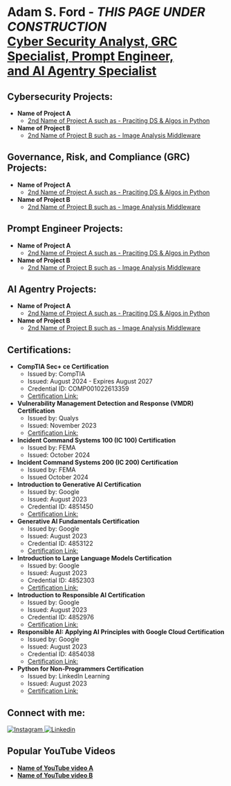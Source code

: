 <h1>Adam S. Ford - <i>THIS PAGE UNDER CONSTRUCTION</i> <br/><a href="https://www.linkedin.com/in/adam-spach-ford">Cyber Security Analyst, GRC Specialist, Prompt Engineer,</a> <br/> <a href="https://github.com/adamsprompt">and AI Agentry Specialist</a></h1>

<h2> Cybersecurity Projects:</h2>

- <b>  Name of Project A  </b>
  - [ 2nd Name of Project A such as - Praciting DS & Algos in Python](https://github.com/joshmadakor1/Algorithms-Practice)
- <b>  Name of Project B  </b>
  - [ 2nd Name of Project B such as - Image Analysis Middleware](https://github.com/joshmadakor1/4chan-Image-Analysis-Middleware-C964)

<h2> Governance, Risk, and Compliance (GRC) Projects:</h2>

- <b>  Name of Project A  </b>
  - [ 2nd Name of Project A such as - Praciting DS & Algos in Python](https://github.com/joshmadakor1/Algorithms-Practice)
- <b>  Name of Project B  </b>
  - [ 2nd Name of Project B such as - Image Analysis Middleware](https://github.com/joshmadakor1/4chan-Image-Analysis-Middleware-C964)

<h2> Prompt Engineer Projects:</h2>

- <b>  Name of Project A  </b>
  - [ 2nd Name of Project A such as - Praciting DS & Algos in Python](https://github.com/joshmadakor1/Algorithms-Practice)
- <b>  Name of Project B  </b>
  - [ 2nd Name of Project B such as - Image Analysis Middleware](https://github.com/joshmadakor1/4chan-Image-Analysis-Middleware-C964)

<h2> AI Agentry Projects:</h2>

- <b>  Name of Project A  </b>
  - [ 2nd Name of Project A such as - Praciting DS & Algos in Python](https://github.com/joshmadakor1/Algorithms-Practice)
- <b>  Name of Project B  </b>
  - [ 2nd Name of Project B such as - Image Analysis Middleware](https://github.com/joshmadakor1/4chan-Image-Analysis-Middleware-C964)

<h2> Certifications:</h2>

- <b>  CompTIA Sec+ ce Certification</b>
  - Issued by: CompTIA
  - Issued: August 2024 - Expires August 2027
  - Credential ID: COMP001022613359
  - [Certification Link:](https://www.credly.com/badges/4b9859b2-7a1f-4d88-b94c-00b2e7497bb9/linked_in_profile)
- <b>  Vulnerability Management Detection and Response (VMDR) Certification</b>
  - Issued by: Qualys
  - Issued: November 2023
  - [Certification Link:](https://www.qualys.com)
- <b>  Incident Command Systems 100 (IC 100) Certification</b>
  - Issued by: FEMA
  - Issued: October 2024
- <b>  Incident Command Systems 200 (IC 200) Certification</b>
  - Issued by: FEMA
  - Issued October 2024
- <b>  Introduction to Generative AI Certification</b>
  - Issued by: Google
  - Issued: August 2023
  - Credential ID: 4851450
  - [Certification Link:](https://www.cloudskillsboost.google/public_profiles/85418996-2e69-4b46-b991-4c490af58fad/badges/4851450?utm_medium=social&utm_source=linkedin&utm_campaign=ql-social-share)
- <b>  Generative AI Fundamentals Certification</b>
  - Issued by: Google
  - Issued: August 2023
  - Credential ID: 4853122
  - [Certification Link:](https://www.cloudskillsboost.google/public_profiles/85418996-2e69-4b46-b991-4c490af58fad/badges/4853122?utm_medium=social&utm_source=linkedin&utm_campaign=ql-social-share)
- <b>  Introduction to Large Language Models Certification</b>
  - Issued by: Google
  - Issued: August 2023
  - Credential ID: 4852303
  - [Certification Link:](https://www.cloudskillsboost.google/public_profiles/85418996-2e69-4b46-b991-4c490af58fad/badges/4852303?utm_medium=social&utm_source=linkedin&utm_campaign=ql-social-share)
- <b>  Introduction to Responsible AI Certification</b>
  - Issued by: Google
  - Issued: August 2023
  - Credential ID: 4852976
  - [Certification Link:](https://www.cloudskillsboost.google/public_profiles/85418996-2e69-4b46-b991-4c490af58fad/badges/4852976?utm_medium=social&utm_source=linkedin&utm_campaign=ql-social-share)
- <b>  Responsible AI: Applying AI Principles with Google Cloud Certification</b>
  - Issued by: Google
  - Issued: August 2023
  - Credential ID: 4854038
  - [Certification Link:](https://www.cloudskillsboost.google/public_profiles/85418996-2e69-4b46-b991-4c490af58fad/badges/4854038?utm_medium=social&utm_source=linkedin&utm_campaign=ql-social-share)
- <b>  Python for Non-Programmers Certification</b>
  - Issued by: LinkedIn Learning
  - Issued: August 2023
  - [Certification Link:](https://www.linkedin.com/learning/certificates/6316bfeb7d9328f741ac88ad90b6cb8035734f87673b616b2d240a68d26f740e)

<h2> Connect with me:</h2>

<a href="https://www.instagram.com/adamsford_working/">
    <img alt="Instagram" src="https://img.shields.io/badge/Instagram-E4405F?logo=instagram&logoColor=white&style=for-the-badge" />
  </a>
  <a href="https://www.linkedin.com/in/adam-spach-ford/"><img alt="Linkedin" src="https://img.shields.io/badge/linkedin-0077B5?logo=linkedin&logoColor=white&style=for-the-badge" /></a>
</p>

<h2> Popular YouTube Videos</h2>

- <b>  [Name of YouTube video A](https://www.youtube.com/watch?v=a83ASGn_V_s)
- <b>  [Name of YouTube video B](https://www.youtube.com/watch?v=a83ASGn_V_s)


